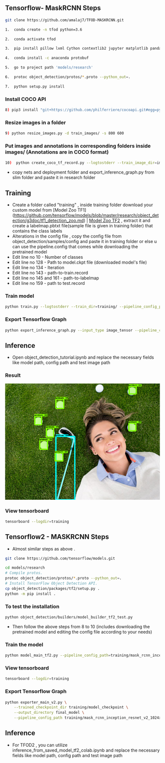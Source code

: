 Tensorflow- MaskRCNN Steps
----------------------------------------

```bash
git clone https://github.com/amalaj7/TFOD-MASKRCNN.git
```

```bash
1.  conda create -n tfod python=3.6   
```
```bash
2.  conda activate tfod  
```
```bash
3.  pip install pillow lxml Cython contextlib2 jupyter matplotlib pandas opencv-python tensorflow==1.15.0 (for GPU- tensorflow-gpu)
```
```bash
4.  conda install -c anaconda protobuf   
```
```bash
5.  go to project path 'models/research'
```
```bash
6.  protoc object_detection/protos/*.proto --python_out=.  
```
```bash
7.  python setup.py install
```

### Install COCO API
```bash
8) pip3 install "git+https://github.com/philferriere/cocoapi.git#egg=pycocotools&subdirectory=PythonAPI"
```

### Resize images in a folder
```bash
9) python resize_images.py -d train_images/ -s 800 600
```

### Put images and annotations in corresponding folders inside images/ (Annotations are in COCO format)
```bash
10)  python create_coco_tf_record.py --logtostderr --train_image_dir=images/train_images --test_image_dir=images/test_images --train_annotations_file=coco_annotations/train.json --test_annotations_file=coco_annotations/test.json --include_masks=True --output_dir=./
```

* copy nets and deployment folder and export_inference_graph.py from slim folder and paste it in research folder 

Training
-----------------------------------------------------
* Create a folder called "training" , inside training folder download your custom model from [Model Zoo TF1] (https://github.com/tensorflow/models/blob/master/research/object_detection/g3doc/tf1_detection_zoo.md) | [Model Zoo TF2](https://github.com/tensorflow/models/blob/master/research/object_detection/g3doc/tf2_detection_zoo.md) , extract it and create a labelmap.pbtxt file(sample file is given in training folder) that contains the class labels
* Alterations in the config file , copy the config file from object_detection/samples/config and paste it in training folder or else u can use the pipeline.config that comes while downloading the pretrained model 
* Edit line no 10 - Number of classes
* Edit line no 128 - Path to model.ckpt file (downloaded model's file)
* Edit line no 134 - Iteration
* Edit line no 143 - path-to-train.record
* Edit line no 145 and 161 - path-to-labelmap
* Edit line no 159 - path to test.record

### Train model 
```bash
python train.py --logtostderr --train_dir=training/ --pipeline_config_path=training/mask_rcnn_resnet50_atrous_coco.config
```

### Export Tensorflow Graph
```bash
python export_inference_graph.py --input_type image_tensor --pipeline_config_path training/mask_rcnn_resnet50_atrous_coco.config --trained_checkpoint_prefix training/model.ckpt-10000 --output_directory my_model_mask
```

## Inference 
- Open object_detection_tutorial.ipynb and replace the necessary fields like model path, config path and test image path 

### Result
![Segmented Result](models/research/result2.png?raw=true "Title")

### View tensorboard
```bash
tensorboard --logdir=training
```

Tensorflow2 - MASKRCNN Steps
------------------------------------------

- Almost similar steps as above .

```bash
git clone https://github.com/tensorflow/models.git
```

```bash
cd models/research
# Compile protos.
protoc object_detection/protos/*.proto --python_out=.
# Install TensorFlow Object Detection API.
cp object_detection/packages/tf2/setup.py .
python -m pip install .
```

### To test the installation
```bash
python object_detection/builders/model_builder_tf2_test.py
```

- Then follow the above steps from 8 to 10 (includes downloading the pretrained model and editing the config file according to your needs)

### Train the model
```bash
python model_main_tf2.py --pipeline_config_path=training/mask_rcnn_inception_resnet_v2_1024x1024_coco17_gpu-8.config --model_dir=training --alsologtostderr

```

### View tensorboard
```bash
tensorboard --logdir=training
```

### Export Tensorflow Graph
```bash
python exporter_main_v2.py \
    --trained_checkpoint_dir training/model_checkpoint \
    --output_directory final_model \
    --pipeline_config_path training/mask_rcnn_inception_resnet_v2_1024x1024_coco17_gpu-8.config
```

## Inference 
- For TFOD2 , you can utilize inference_from_saved_model_tf2_colab.ipynb and replace the necessary fields like model path, config path and test image path 

